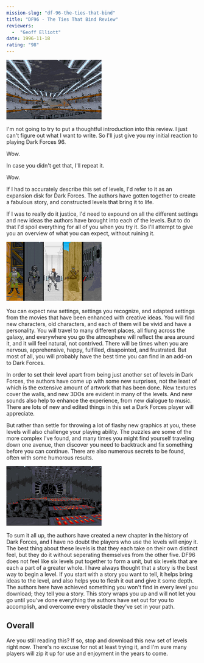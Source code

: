 ```yaml
---
mission-slug: "df-96-the-ties-that-bind"
title: "DF96 - The Ties That Bind Review"
reviewers: 
  -  "Geoff Elliott"
date: 1996-11-18
rating: "98"
---
```


![DF96 screenshot 1](./df961.png "The Crow waits to be liberated from its docking bay in the first level of this extensive set.")

I'm not going to try to put a thoughtful introduction into this review. I just can't figure out what I want to write. So I'll just give you my initial reaction to playing Dark Forces 96.

Wow.

In case you didn't get that, I'll repeat it.

Wow.

If I had to accurately describe this set of levels, I'd refer to it as an expansion disk for Dark Forces. The authors have gotten together to create a fabulous story, and constructed levels that bring it to life.

If I was to really do it justice, I'd need to expound on all the different settings and new ideas the authors have brought into each of the levels. But to do that I'd spoil everything for all of you when you try it. So I'll attempt to give you an overview of what you can expect, without ruining it.

![DF96 screenshot 2](./df962.png "Nice looking WAXs help to bring the new characters of DF96 to life.")

You can expect new settings, settings you recognize, and adapted settings from the movies that have been enhanced with creative ideas. You will find new characters, old characters, and each of them will be vivid and have a personality. You will travel to many different places, all flung across the galaxy, and everywhere you go the atmosphere will reflect the area around it, and it will feel natural, not contrived. There will be times when you are nervous, apprehensive, happy, fulfilled, disapointed, and frustrated. But most of all, you will probably have the best time you can find in an add-on to Dark Forces.

In order to set their level apart from being just another set of levels in Dark Forces, the authors have come up with some new surprises, not the least of which is the extensive amount of artwork that has been done. New textures cover the walls, and new 3DOs are evident in many of the levels. And new sounds also help to enhance the experience, from new dialogue to music. There are lots of new and edited things in this set a Dark Forces player will appreciate.

But rather than settle for throwing a lot of flashy new graphics at you, these levels will also challenge your playing ability. The puzzles are some of the more complex I've found, and many times you might find yourself traveling down one avenue, then discover you need to backtrack and fix something before you can continue. There are also numerous secrets to be found, often with some humorous results.

![DF96 screenshot 3](./df963.png "Is this familiar to you? New ideas are combined with old to create a truly unique experience.")

To sum it all up, the authors have created a new chapter in the history of Dark Forces, and I have no doubt the players who use the levels will enjoy it. The best thing about these levels is that they each take on their own distinct feel, but they do it without seperating themselves from the other five. DF96 does not feel like six levels put together to form a unit, but six levels that are each a part of a greater whole. I have always thought that a story is the best way to begin a level. If you start with a story you want to tell, it helps bring ideas to the level, and also helps you to flesh it out and give it some depth. The authors here have achieved something you won't find in every level you download; they tell you a story. This story wraps you up and will not let you go until you've done everything the authors have set out for you to accomplish, and overcome every obstacle they've set in your path.

## Overall

Are you still reading this? If so, stop and download this new set of levels right now. There's no excuse for not at least trying it, and I'm sure many players will zip it up for use and enjoyment in the years to come.